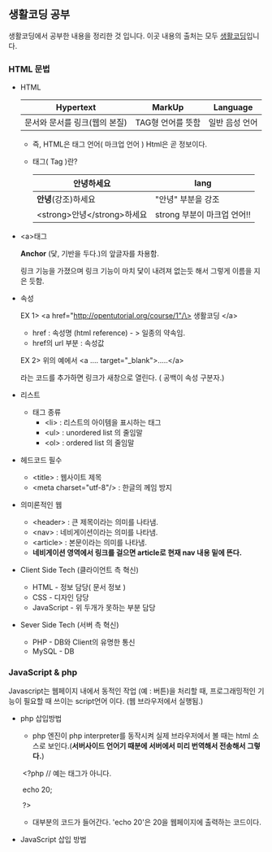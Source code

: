 ## 생활코딩 공부

생활코딩에서 공부한 내용을 정리한 것 입니다. 이곳 내용의 출처는 모두 [생활코딩](https://www.opentutorials.org/)입니다.

### HTML 문법

- HTML 

  | Hypertext         | MarkUp      | Language |
  | ----------------- | ----------- | -------- |
  | 문서와 문서를 링크(웹의 본질) | TAG형 언어를 뜻함 | 일반 음성 언어 |

  - 즉, HTML은 태그 언어( 마크업 언어 ) Html은 곧 정보이다.

  - 태그( Tag )란?

    | 안녕하세요                      | lang                |
    | -------------------------- | ------------------- |
    | **안녕**(강조)하세요              | "안녕" 부분을 강조         |
    | \<strong\>안녕\</strong\>하세요 | strong 부분이 마크업 언어!! |

- \<a\>태그

  **Anchor** (닻, 기반을 두다.)의 앞글자를 차용함.

  링크 기능을 가졌으며 링크 기능이 마치 닻이 내려져 없는듯 해서 그렇게 이름을 지은 듯함.

- 속성 

  EX 1> \<a href="http://opentutorial.org/course/1"/\> 생활코딩 \</a\>

  - href : 속성명 (html reference) - > 일종의 약속임.
  - href의 url 부분 : 속성값

  EX 2> 위의 예에서 \<a .... target="_blank"\>.....\</a\>

  라는 코드를 추가하면 링크가 새창으로 열린다. ( 공백이 속성 구분자.)

- 리스트

  - 태그 종류
    - \<li\> : 리스트의 아이템을 표시하는 태그
    - \<ul\> : unordered list 의 줄임말
    - \<ol> : ordered list 의 줄임말

- 헤드코드 필수

  - \<title\> : 웹사이트 제목
  - \<meta charset="utf-8"/\> : 한글의 께임 방지

- 의미론적인 웹

  - \<header> : 큰 제목이라는 의미를 나타냄.
  - \<nav> : 네비게이션이라는 의미를 나타냄.
  - \<article> : 본문이라는 의미를 나타냄.
  - **네비게이션 영역에서 링크를 걸으면 article로 현재 nav 내용 밑에 뜬다.**

- Client Side Tech (클라이언트 측 혁신)

  - HTML - 정보 담당( 문서 정보 )
  - CSS - 디자인 담당
  - JavaScript - 위 두개가 못하는 부분 담당


- Sever Side Tech (서버 측 혁신)
  - PHP - DB와 Client의 유명한 통신
  - MySQL - DB

### JavaScript & php

 Javascript는 웹페이지 내에서 동적인 작업 (예 : 버튼)을 처리할 때, 프로그래밍적인 기능이 필요할 때 쓰이는 script언어 이다. (웹 브라우저에서 실행됨.)

- php 삽입방법

  - php 엔진이 php interpreter를 동작시켜 실제 브라우저에서 볼 때는 html 소스로 보인다.(**서버사이드 언어기 때분에 서버에서 미리 번역해서 전송해서 그렇다.**)

  ​	<?php // 예는 태그가 아니다.

  ​		echo 20;

  ​	?>

  - 대부분의 코드가 들어간다. 'echo 20'은 20을 웹페이지에 출력하는 코드이다.

- JavaScript 삽입 방법